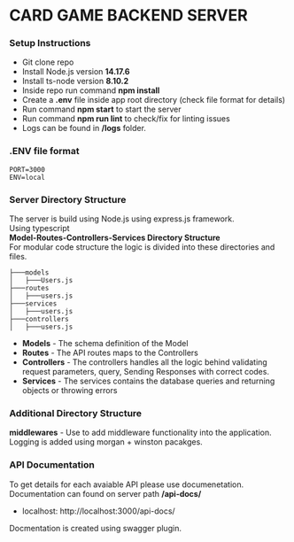 # **CARD GAME BACKEND SERVER**

### **Setup Instructions**

- Git clone repo
- Install Node.js version **14.17.6**
- Install ts-node version **8.10.2**
- Inside repo run command **npm install**
- Create a **.env** file inside app root directory (check file format for details)
- Run command **npm start** to start the server
- Run command **npm run lint** to check/fix for linting issues
- Logs can be found in **/logs** folder.

### **.ENV file format**

```
PORT=3000
ENV=local
```
### **Server Directory Structure**
The server is build using Node.js using express.js framework.\
Using typescript\
**Model-Routes-Controllers-Services Directory Structure**\
For modular code structure the logic is divided into these directories and files.
```
├───models
│   ├───Users.js
├───routes
│   ├───users.js
├───services
│   ├───users.js
├───controllers
│   ├───users.js

```
- **Models** - The schema definition of the Model
- **Routes** - The API routes maps to the Controllers
- **Controllers** - The controllers handles all the logic behind validating request parameters, query, Sending Responses with correct codes.
- **Services** - The services contains the database queries and returning objects or throwing errors

### **Additional Directory Structure**
**middlewares** - Use to add middleware functionality into the application.\
Logging is added using morgan + winston pacakges.

### **API Documentation**

To get details for each avaiable API please use documenetation.\
Documentation can found on server path **/api-docs/**
- localhost: http://localhost:3000/api-docs/

Docmentation is created using swagger plugin.